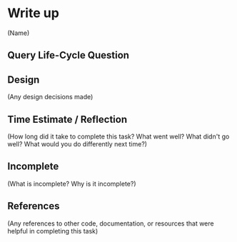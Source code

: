 # Write up

(Name)

## Query Life-Cycle Question

## Design

(Any design decisions made)

## Time Estimate / Reflection 

(How long did it take to complete this task? What went well? What didn't go well? What would you do differently next time?)

## Incomplete

(What is incomplete? Why is it incomplete?)

## References

(Any references to other code, documentation, or resources that were helpful in completing this task)